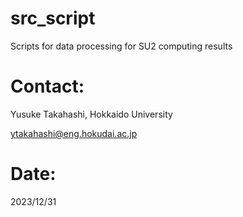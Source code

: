 # src_script

Scripts for data processing for SU2 computing results


# Contact:

Yusuke Takahashi, Hokkaido University

ytakahashi@eng.hokudai.ac.jp


# Date:

2023/12/31
